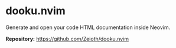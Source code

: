 # dooku.nvim

Generate and open your code HTML documentation inside Neovim.

**Repository:** <https://github.com/Zeioth/dooku.nvim>
